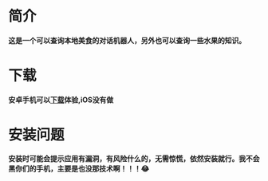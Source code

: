 # 简介
#### 这是一个可以查询本地美食的对话机器人，另外也可以查询一些水果的知识。
# 下载
#### 安卓手机可以[下载](http://ys-i.ys168.com/617764311/615160439/TtiLjFm72286L2445LK8a4/app-release.apk)体验,iOS没有做
# 安装问题
#### 安装时可能会提示应用有漏洞，有风险什么的，无需惊慌，依然安装就行。我不会黑你们的手机，主要是也没那技术啊！！！😂

